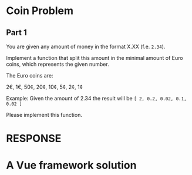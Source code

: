 Coin Problem
============

Part 1
------

You are given any amount of money in the format X.XX (f.e. `2.34`). 

Implement a function that split this amount in the minimal amount of Euro coins, which represents the given number.

The Euro coins are:

2€, 1€, 50¢, 20¢, 10¢, 5¢, 2¢, 1¢

Example:
Given the amount of 2.34 the result will be `[ 2, 0.2, 0.02, 0.1, 0.02 ]`

Please implement this function.

# RESPONSE

# A Vue framework solution
<template>
     <!--DEVELOPER - VINICIUS RICARDO MARTINS
    Email: martinsrvinicius@gmail.com
    -->
    <div>
        <h1> Part 1</h1>
        ------
        <p>You are given any amount of money in the format X.XX (f.e. `2.34`).

            Implement a function that split this amount in the minimal amount of Euro coins, which represents the given
            number.

            The Euro coins are:

            2€, 1€, 50¢, 20¢, 10¢, 5¢, 2¢, 1¢

            Example:
            Given the amount of 2.34 the result will be `[ 2, 0.2, 0.02, 0.1, 0.02 ]`

            Please implement this function.
        </p>
    </div>
    <!--INPUT FOR VALIDATION FUNCTION-->
    <input type="number" v-model="amount">
    <div v-for="(item, index) in coins" :key="index">
        coins: {{ item }}€
    </div>
</template>
<script setup lang="ts">
import { ref, onMounted, watch } from 'vue'

const coins = ref([])
const amount = ref(2.34)

onMounted(() => {
    formula(amount.value)
})
//a watcher for the input amount so the function might update the view
watch(amount, () => {
    formula(amount.value)
})

//Function that receives the amount to split into coins
function formula(value: number) {
    coins.value = []
    let temp = ''
    let total = 0
    //Loop through the value while it is greater than 0
    do {
        //if value is higher or equals to 2 choose €2 coin
        if (value >= 2) {
            // mod value into variable total to have the a control during the test
            total += value % 2
            //€2 coin used is added into the array that will be printed
            coins.value.push(2)
            //€2 subtracted from the total amount variable so the loop might stop
            value -= 2
            //result into a temporary variable to keep the value with only 2 digits
            temp = value.toFixed(2)
            //temp is parsed to a number and goes back to the amount with only 2 digits
            value = Number(temp)
        }
        //same logic above and test the value if value > 1 and value <2
        if (value < 2 && value == 1) {
            total += value % 1
            coins.value.push(1)
            value -= 1
            temp = value.toFixed(2)
            value = Number(temp)
        }
        if (value < 1 && value >= 0.5) {
            total += value % 0.5
            coins.value.push(0.5)
            value -= 0.5
            temp = value.toFixed(2)
            value = Number(temp)
        }
        if (value < 0.5 && value >= 0.2) {
            total += value % 0.2
            coins.value.push(0.2)
            value -= 0.2
            temp = value.toFixed(2)
            value = Number(temp)
        }
        if (value < 0.2 && value >= 0.1) {
            total += value % 0.1
            value -= 0.1
            coins.value.push(0.1)
            temp = value.toFixed(2)
            value = Number(temp)
        }
        if (value < 0.1 && value >= 0.05) {
            total += value % 0.05
            value -= 0.05
            coins.value.push(0.05)
            temp = value.toFixed(2)
            value = Number(temp)
        }
        if (value < 0.05 && value >= 0.02) {
            total += value % 0.02
            value -= 0.02
            coins.value.push(0.02)
            temp = value.toFixed(2)
            value = Number(temp)
        }
        if (value < 0.02 && value >= 0.01) {
            total += value % 0.01
            value -= 0.01
            coins.value.push(0.01)
            temp = value.toFixed(2)
            value = Number(temp)
        }
        //stops the loop
    } while (value >= 0.01)
}

</script>
